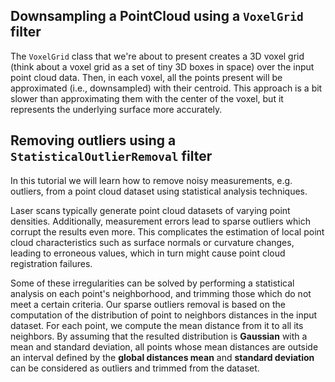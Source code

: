 ## Downsampling a PointCloud using a `VoxelGrid` filter

The `VoxelGrid` class that we're about to present creates a 3D voxel grid (think about a voxel grid as a set of tiny 3D boxes in space) over the input point cloud data. Then, in each voxel, all the points present will be approximated (i.e., downsampled) with their centroid. This approach is a bit slower than approximating them with the center of the voxel, but it represents the underlying surface more accurately.

## Removing outliers using a `StatisticalOutlierRemoval` filter

In this tutorial we will learn how to remove noisy measurements, e.g. outliers, from a point cloud dataset using statistical analysis techniques.

Laser scans typically generate point cloud datasets of varying point densities. Additionally, measurement errors lead to sparse outliers which corrupt the results even more. This complicates the estimation of local point cloud characteristics such as surface normals or curvature changes, leading to erroneous values, which in turn might cause point cloud registration failures. 

Some of these irregularities can be solved by performing a statistical analysis on each point's neighborhood, and trimming those which do not meet a certain criteria. Our sparse outliers removal is based on the computation of the distribution of point to neighbors distances in the input dataset. For each point, we compute the mean distance from it to all its neighbors. By assuming that the resulted distribution is **Gaussian** with a mean and standard deviation, all points whose mean distances are outside an interval defined by the **global distances mean** and **standard deviation** can be considered as outliers and trimmed from the dataset.

